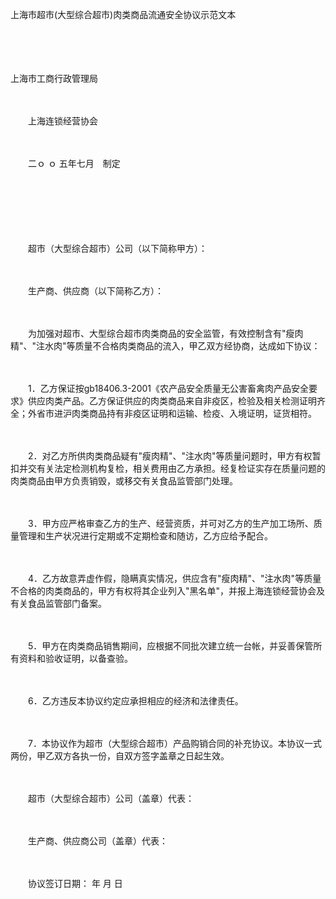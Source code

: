 



上海市超市(大型综合超市)肉类商品流通安全协议示范文本



 

　　

　　


 上海市工商行政管理局
 
　　
 
　　上海连锁经营协会
 
　　
 
　　二ｏ ｏ 五年七月　制定
 
　　
 
　　



　　

　　超市（大型综合超市）公司（以下简称甲方）：

　　

　　生产商、供应商（以下简称乙方）：　　

　　

　　为加强对超市、大型综合超市肉类商品的安全监管，有效控制含有"瘦肉精"、"注水肉"等质量不合格肉类商品的流入，甲乙双方经协商，达成如下协议：

　　

　　1．乙方保证按gb18406.3-2001《农产品安全质量无公害畜禽肉产品安全要求》供应肉类产品。乙方保证供应的肉类商品来自非疫区，检验及相关检测证明齐全；外省市进沪肉类商品持有非疫区证明和运输、检疫、入境证明，证货相符。

　　

　　2．对乙方所供肉类商品疑有"瘦肉精"、"注水肉"等质量问题时，甲方有权暂扣并交有关法定检测机构复检，相关费用由乙方承担。经复检证实存在质量问题的肉类商品由甲方负责销毁，或移交有关食品监管部门处理。

　　

　　3．甲方应严格审查乙方的生产、经营资质，并可对乙方的生产加工场所、质量管理和生产状况进行定期或不定期检查和随访，乙方应给予配合。

　　

　　4．乙方故意弄虚作假，隐瞒真实情况，供应含有"瘦肉精"、"注水肉"等质量不合格的肉类商品的，甲方有权将其企业列入"黑名单"，并报上海连锁经营协会及有关食品监管部门备案。

　　

　　5．甲方在肉类商品销售期间，应根据不同批次建立统一台帐，并妥善保管所有资料和验收证明，以备查验。

　　

　　6．乙方违反本协议约定应承担相应的经济和法律责任。

　　

　　7．本协议作为超市（大型综合超市）产品购销合同的补充协议。本协议一式两份，甲乙双方各执一份，自双方签字盖章之日起生效。　　

　　

　　超市（大型综合超市）公司（盖章）代表：

　　

　　生产商、供应商公司（盖章）代表：

　　

　　协议签订日期： 年 月 日

　　

　　